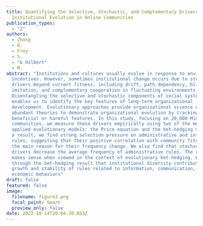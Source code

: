 ```yaml
---
title: Quantifying the Selective, Stochastic, and Complementary Drivers of
  Institutional Evolution in Online Communities
publication_types:
  - "2"
authors:
  - Zhong
  - Q.
  - Frey
  - S.
  - "& Hilbert"
  - M.
abstract: "Institutions and cultures usually evolve in response to environmental
  incentives. However, sometimes institutional change occurs due to stochastic
  drivers beyond current fitness, including drift, path dependency, blind
  imitation, and complementary cooperation in fluctuating environments.
  Disentangling the selective and stochastic components of social system change
  enables us to identify the key features of long-term organizational
  development. Evolutionary approaches provide organizational science with
  abundant theories to demonstrate organizational evolution by tracking
  beneficial or harmful features. In this study, focusing on 20,000 Minecraft
  communities, we measure these drivers empirically using two of the most widely
  applied evolutionary models: the Price equation and the bet-hedging model. As
  a result, we find strong selection pressure on administrative and information
  rules, suggesting that their positive correlation with community fitness is
  the main reason for their frequency change. We also find that stochastic
  drivers decrease the average frequency of administrative rules. The result
  makes sense when viewed in the context of evolutionary bet-hedging. We show
  through the bet-hedging result that institutional diversity contributes to the
  growth and stability of rules related to information, communication, and
  economic behaviors"
draft: false
featured: false
image:
  filename: figure3.png
  focal_point: Smart
  preview_only: false
date: 2022-10-14T20:04:20.853Z
---
```


